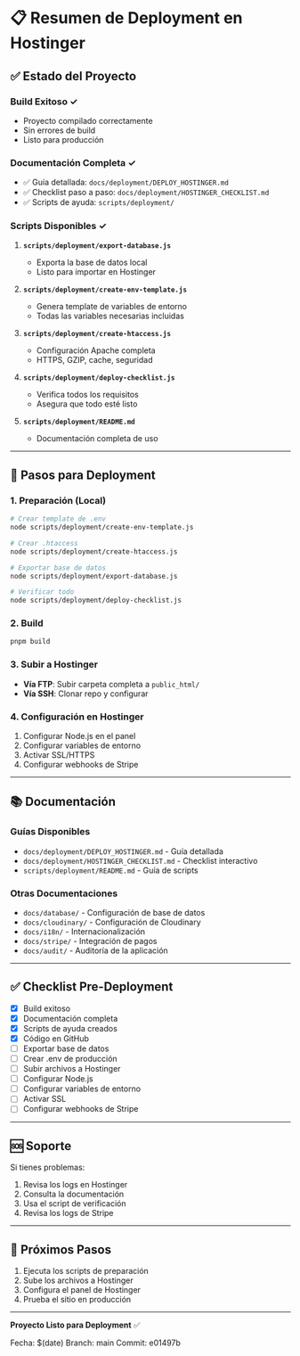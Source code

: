 # 📋 Resumen de Deployment en Hostinger

## ✅ Estado del Proyecto

### Build Exitoso ✓
- Proyecto compilado correctamente
- Sin errores de build
- Listo para producción

### Documentación Completa ✓
- ✅ Guía detallada: `docs/deployment/DEPLOY_HOSTINGER.md`
- ✅ Checklist paso a paso: `docs/deployment/HOSTINGER_CHECKLIST.md`
- ✅ Scripts de ayuda: `scripts/deployment/`

### Scripts Disponibles ✓

1. **`scripts/deployment/export-database.js`**
   - Exporta la base de datos local
   - Listo para importar en Hostinger

2. **`scripts/deployment/create-env-template.js`**
   - Genera template de variables de entorno
   - Todas las variables necesarias incluidas

3. **`scripts/deployment/create-htaccess.js`**
   - Configuración Apache completa
   - HTTPS, GZIP, cache, seguridad

4. **`scripts/deployment/deploy-checklist.js`**
   - Verifica todos los requisitos
   - Asegura que todo esté listo

5. **`scripts/deployment/README.md`**
   - Documentación completa de uso

---

## 🚀 Pasos para Deployment

### 1. Preparación (Local)
```bash
# Crear template de .env
node scripts/deployment/create-env-template.js

# Crear .htaccess
node scripts/deployment/create-htaccess.js

# Exportar base de datos
node scripts/deployment/export-database.js

# Verificar todo
node scripts/deployment/deploy-checklist.js
```

### 2. Build
```bash
pnpm build
```

### 3. Subir a Hostinger
- **Vía FTP**: Subir carpeta completa a `public_html/`
- **Vía SSH**: Clonar repo y configurar

### 4. Configuración en Hostinger
1. Configurar Node.js en el panel
2. Configurar variables de entorno
3. Activar SSL/HTTPS
4. Configurar webhooks de Stripe

---

## 📚 Documentación

### Guías Disponibles
- `docs/deployment/DEPLOY_HOSTINGER.md` - Guía detallada
- `docs/deployment/HOSTINGER_CHECKLIST.md` - Checklist interactivo
- `scripts/deployment/README.md` - Guía de scripts

### Otras Documentaciones
- `docs/database/` - Configuración de base de datos
- `docs/cloudinary/` - Configuración de Cloudinary
- `docs/i18n/` - Internacionalización
- `docs/stripe/` - Integración de pagos
- `docs/audit/` - Auditoría de la aplicación

---

## ✅ Checklist Pre-Deployment

- [x] Build exitoso
- [x] Documentación completa
- [x] Scripts de ayuda creados
- [x] Código en GitHub
- [ ] Exportar base de datos
- [ ] Crear .env de producción
- [ ] Subir archivos a Hostinger
- [ ] Configurar Node.js
- [ ] Configurar variables de entorno
- [ ] Activar SSL
- [ ] Configurar webhooks de Stripe

---

## 🆘 Soporte

Si tienes problemas:
1. Revisa los logs en Hostinger
2. Consulta la documentación
3. Usa el script de verificación
4. Revisa los logs de Stripe

---

## 🎯 Próximos Pasos

1. Ejecuta los scripts de preparación
2. Sube los archivos a Hostinger
3. Configura el panel de Hostinger
4. Prueba el sitio en producción

---

**Proyecto Listo para Deployment** ✅

Fecha: $(date)
Branch: main
Commit: e01497b
